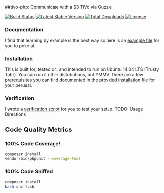 ##tivo-php: Communicate with a S3 TiVo via Guzzle

[![Build Status](https://travis-ci.org/jimlind/tivo-php.png?branch=master)](https://travis-ci.org/jimlind/tivo-php)
[![Latest Stable Version](https://poser.pugx.org/jimlind/tivo-php/v/stable.svg)](https://packagist.org/packages/jimlind/tivo-php)
[![Total Downloads](https://poser.pugx.org/jimlind/tivo-php/downloads.svg)](https://packagist.org/packages/jimlind/tivo-php)
[![License](https://poser.pugx.org/jimlind/tivo-php/license.svg)](https://packagist.org/packages/jimlind/tivo-php)

### Documentation

I find that learning by example is the best way so here is an [example file](example.php) for you to poke at.

### Installation

This is built for, tested on, and intended to run on Ubuntu 14.04 LTS (Trusty Tahr). You can run it other distributions, but YMMV.
There are a few prerequisites you can find documented in the provided [installation file](INSTALLATION.md) for your perusal.

### Verification

I wrote a [verification script](verify.php) for you to test your setup.
TODO: Usage Directions

## Code Quality Metrics

### 100% Code Coverage!
```sh
composer install
vendor/bin/phpunit --coverage-text
```

### 100% Code Sniffed
```sh
composer install
bash sniff.sh
```